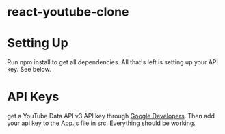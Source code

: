 # react-youtube-clone

# Setting Up

Run npm install to get all dependencies. All that's left is setting up your API key. See below.

# API Keys

get a YouTube Data API v3 API key through [Google Developers](https://console.developers.google.com/apis). Then add your api key to the App.js file in src. Everything should be working. 
